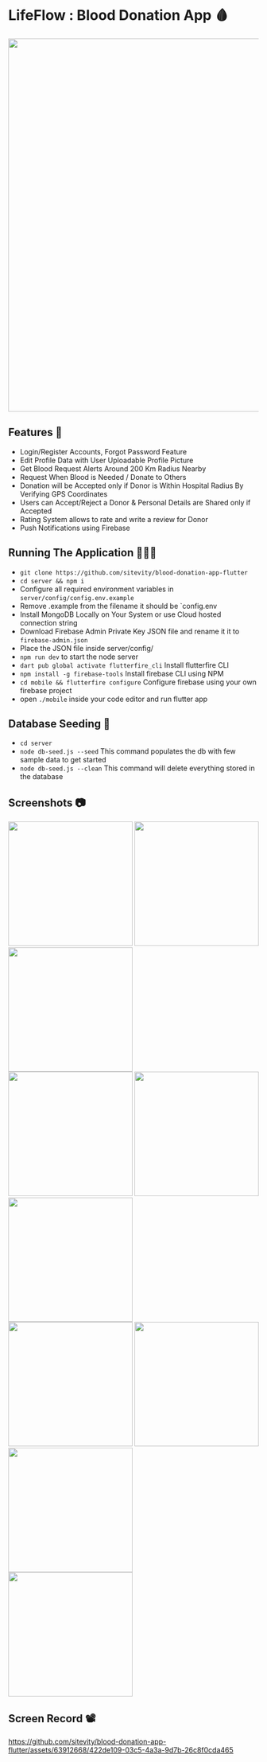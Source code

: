 # LifeFlow : Blood Donation App 🩸

<img src="https://github.com/jagadeesh-k-2802/blood-donation-app-flutter/assets/63912668/c722e9c6-68f6-4f0e-982d-c27a7dda3ab3" width="750" />

## Features 📲

- Login/Register Accounts, Forgot Password Feature
- Edit Profile Data with User Uploadable Profile Picture
- Get Blood Request Alerts Around 200 Km Radius Nearby
- Request When Blood is Needed / Donate to Others
- Donation will be Accepted only if Donor is Within Hospital Radius By Verifying GPS Coordinates
- Users can Accept/Reject a Donor & Personal Details are Shared only if Accepted
- Rating System allows to rate and write a review for Donor
- Push Notifications using Firebase

## Running The Application 🧑🏻‍💻

- `git clone https://github.com/sitevity/blood-donation-app-flutter`
- `cd server && npm i`
- Configure all required environment variables in `server/config/config.env.example`
- Remove .example from the filename it should be `config.env
- Install MongoDB Locally on Your System or use Cloud hosted connection string
- Download Firebase Admin Private Key JSON file and rename it it to `firebase-admin.json`
- Place the JSON file inside server/config/
- `npm run dev` to start the node server
- `dart pub global activate flutterfire_cli` Install flutterfire CLI
- `npm install -g firebase-tools` Install firebase CLI using NPM
- `cd mobile && flutterfire configure` Configure firebase using your own firebase project
- open `./mobile` inside your code editor and run flutter app

## Database Seeding 🌱

- `cd server`
- `node db-seed.js --seed` This command populates the db with few sample data to get started
- `node db-seed.js --clean` This command will delete everything stored in the database

## Screenshots 📷

<img src="https://github.com/jagadeesh-k-2802/blood-donation-app-flutter/assets/63912668/02ca044d-649a-41a3-87c9-f875969068ec" width="250" />
<img src="https://github.com/jagadeesh-k-2802/blood-donation-app-flutter/assets/63912668/e8e9ac2c-58bb-49b1-b2f0-35cf7e96d3bd" width="250" />
<img src="https://github.com/jagadeesh-k-2802/blood-donation-app-flutter/assets/63912668/870d2282-be3c-4eeb-bef5-605cb7648b65" width="250" />
<br />
<img src="https://github.com/jagadeesh-k-2802/blood-donation-app-flutter/assets/63912668/ae8a9375-b32a-40a9-9a90-674cda36775a" width="250" />
<img src="https://github.com/jagadeesh-k-2802/blood-donation-app-flutter/assets/63912668/e6beb777-7f4e-4b1a-ac57-22c5bdd208e4" width="250" />
<img src="https://github.com/jagadeesh-k-2802/blood-donation-app-flutter/assets/63912668/83997f6c-8439-40a8-bafb-95a575e2ccc0" width="250" />
<br />
<img src="https://github.com/jagadeesh-k-2802/blood-donation-app-flutter/assets/63912668/84b3258f-a278-432a-bf0b-0c4f5e525c85" width="250" />
<img src="https://github.com/jagadeesh-k-2802/blood-donation-app-flutter/assets/63912668/844c0e89-a03f-42ee-a586-637fc153d202" width="250" />
<img src="https://github.com/jagadeesh-k-2802/blood-donation-app-flutter/assets/63912668/2529c080-2e1f-4dfa-9dc1-7b0ae51abffd" width="250" />
<br />
<img src="https://github.com/jagadeesh-k-2802/blood-donation-app-flutter/assets/63912668/f2d6e185-6bad-47ea-a19f-e74712e0c606" width="250" />
<br />

## Screen Record 📽️

https://github.com/sitevity/blood-donation-app-flutter/assets/63912668/422de109-03c5-4a3a-9d7b-26c8f0cda465
